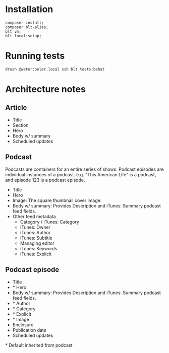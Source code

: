 # Installation

```
composer install;
composer blt-alias;
blt vm;
blt local:setup;
```

# Running tests

`drush @watercooler.local ssh blt tests:behat`

# Architecture notes

## Article

- Title
- Section
- Hero
- Body w/ summary
- Scheduled updates

## Podcast

Podcasts are containers for an entire series of shows. Podcast episodes are individual instances of a podcast. e.g. "This American Life" is a podcast, and episode 123 is a podcast episode.

- Title
- Hero
- Image: The square thumbnail cover image.
- Body w/ summary: Provides Description and iTunes: Summary podcast feed fields.
- Other feed metadata
  - Category / iTunes: Category
  - iTunes: Owner
  - iTunes: Author
  - iTunes: Subtitle
  - Managing editor
  - iTunes: Keywords
  - iTunes: Explicit

## Podcast episode

- Title
- \* Hero
- Body w/ summary: Provides Description and iTunes: Summary podcast feed fields.
- \* Author
- \* Category
- \* Explicit
- \* Image
- Enclosure
- Publication date
- Scheduled updates

\* Default inherited from podcast
